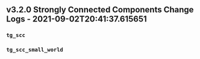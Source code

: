 
## v3.2.0 Strongly Connected Components Change Logs - 2021-09-02T20:41:37.615651

### `tg_scc`

### `tg_scc_small_world`
